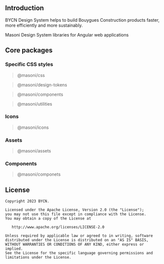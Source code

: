 ## Introduction

BYCN Design System helps to build Bouygues Construction products faster, more efficiently and more sustainably.

Masoni Design System libraries for Angular web applications

## Core packages

### Specific CSS styles

> @masoni/css 

> @masoni/design-tokens 

> @masoni/components 

> @masoni/utilities

### Icons

> @masoni/icons

### Assets

> @masoni/assets

### Components

> @masoni/componets

## License

    Copyright 2023 BYCN.

    Licensed under the Apache License, Version 2.0 (the "License");
    you may not use this file except in compliance with the License.
    You may obtain a copy of the License at

       http://www.apache.org/licenses/LICENSE-2.0

    Unless required by applicable law or agreed to in writing, software
    distributed under the License is distributed on an "AS IS" BASIS,
    WITHOUT WARRANTIES OR CONDITIONS OF ANY KIND, either express or implied.
    See the License for the specific language governing permissions and
    limitations under the License.
